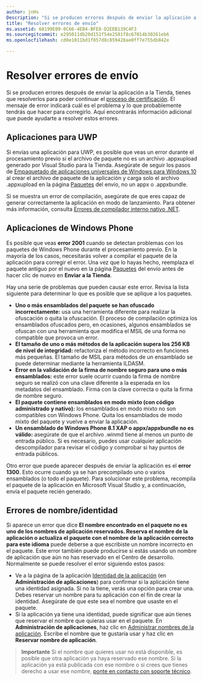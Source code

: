 ```yaml
---
author: jnHs
Description: "Si se producen errores después de enviar la aplicación a la Tienda, tienes que resolverlos para poder continuar el proceso de certificación."
title: "Resolver errores de envío"
ms.assetid: 68199E09-0C66-4EB4-BFE8-D2EEB139C4F3
ms.sourcegitcommit: e295011db20d151f54e2581f8c67014b30261eb6
ms.openlocfilehash: cd0e1011bd1f857d8c859428ae0ff7e755db842e

---
```


# Resolver errores de envío

Si se producen errores después de enviar la aplicación a la Tienda, tienes que resolverlos para poder continuar el [proceso de certificación](the-app-certification-process.md). El mensaje de error indicará cuál es el problema y lo que probablemente tendrás que hacer para corregirlo. Aquí encontrarás información adicional que puede ayudarte a resolver estos errores.

## Aplicaciones para UWP

Si envías una aplicación para UWP, es posible que veas un error durante el procesamiento previo si el archivo de paquete no es un archivo .appxupload generado por Visual Studio para la Tienda. Asegúrate de seguir los pasos de [Empaquetado de aplicaciones universales de Windows para Windows 10](../packaging/packaging-uwp-apps.md) al crear el archivo de paquete de la aplicación y carga solo el archivo .appxupload en la página [Paquetes](upload-app-packages.md) del envío, no un appx o .appxbundle.

Si se muestra un error de compilación, asegúrate de que eres capaz de generar correctamente la aplicación en modo de lanzamiento. Para obtener más información, consulta [Errores de compilador interno nativo .NET](http://go.microsoft.com/fwlink/p/?LinkID=613098).

## Aplicaciones de Windows Phone

Es posible que veas **error 2001** cuando se detectan problemas con los paquetes de Windows Phone durante el procesamiento previo. En la mayoría de los casos, necesitarás volver a compilar el paquete de la aplicación para corregir el error. Una vez que lo hayas hecho, reemplaza el paquete antiguo por el nuevo en la página [Paquetes](upload-app-packages.md) del envío antes de hacer clic de nuevo en **Enviar a la Tienda**.

Hay una serie de problemas que pueden causar este error. Revisa la lista siguiente para determinar lo que es posible que se aplique a los paquetes.

-   **Uno o más ensamblados del paquete se han ofuscado incorrectamente:** usa una herramienta diferente para realizar la ofuscación o quita la ofuscación. El proceso de compilación optimiza los ensamblados ofuscados pero, en ocasiones, algunos ensamblados se ofuscan con una herramienta que modifica el MSIL de una forma no compatible que provoca un error.
-   **El tamaño de uno o más métodos de la aplicación supera los 256 KB de nivel de integridad:** refactoriza el método incorrecto en funciones más pequeñas. El tamaño de MSIL para métodos de un ensamblado se puede determinar mediante la herramienta ILDASM.
-   **Error en la validación de la firma de nombre seguro para uno o más ensamblados:** este error suele ocurrir cuando la firma de nombre seguro se realizó con una clave diferente a la esperada en los metadatos del ensamblado. Firma con la clave correcta o quita la firma de nombre seguro.
-   **El paquete contiene ensamblados en modo mixto (con código administrado y nativo):** los ensamblados en modo mixto no son compatibles con Windows Phone. Quita los ensamblados de modo mixto del paquete y vuelve a enviar la aplicación.
-   **Un ensamblado de Windows Phone 8.1 XAP o appx/appxbundle no es válido:** asegúrate de que el archivo .winmd tiene al menos un punto de entrada público. Si es necesario, puedes usar cualquier aplicación descompilador para revisar el código y comprobar si hay puntos de entrada públicos.

Otro error que puede aparecer después de enviar la aplicación es el **error 1300**. Esto ocurre cuando ya se han precompilado uno o varios ensamblados (o todo el paquete). Para solucionar este problema, recompila el paquete de la aplicación en Microsoft Visual Studio y, a continuación, envía el paquete recién generado.

## Errores de nombre/identidad

Si aparece un error que dice **El nombre encontrado en el paquete no es uno de los nombres de aplicación reservados. Reserva el nombre de la aplicación o actualiza el paquete con el nombre de la aplicación correcto para este idioma** puede deberse a que escribiste un nombre incorrecto en el paquete. Este error también puede producirse si estás usando un nombre de aplicación que aún no has reservado en el Centro de desarrollo. Normalmente se puede resolver el error siguiendo estos pasos:

- Ve a la página de la aplicación [Identidad de la aplicación](view-app-identity-details.md) (en **Administración de aplicaciones**) para confirmar si la aplicación tiene una identidad asignada. Si no la tiene, verás una opción para crear una. Debes reservar un nombre para tu aplicación con el fin de crear la identidad. Asegúrate de que este sea el nombre que usaste en el paquete.
- Si la aplicación ya tiene una identidad, puede significar que aún tienes que reservar el nombre que quieras usar en el paquete. En **Administración de aplicaciones**, haz clic en [Administrar nombres de la aplicación](manage-app-names.md). Escribe el nombre que te gustaría usar y haz clic en **Reservar nombre de aplicación**.

> **Importante** Si el nombre que quieres usar no está disponible, es posible que otra aplicación ya haya reservado ese nombre. Si la aplicación ya está publicada con ese nombre o si crees que tienes derecho a usar ese nombre, [ponte en contacto con soporte técnico](https://go.microsoft.com/fwlink/p/?LinkId=331509).  

 

 







<!--HONumber=Jun16_HO4-->


